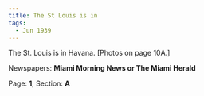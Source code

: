 ```yaml
---  
title: The St Louis is in  
tags:  
  - Jun 1939  
---  
```

  
The St. Louis is in Havana. [Photos on page 10A.]  
  
Newspapers: **Miami Morning News or The Miami Herald**  
  
Page: **1**, Section: **A** 
